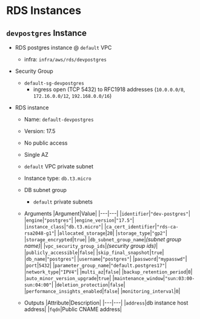 # RDS Instances

## `devpostgres` Instance

- RDS postgres instance @ `default` VPC
    - infra: `infra/aws/rds/devpostgres`

- Security Group
    - `default-sg-devpostgres`
        - ingress open (TCP 5432) to RFC1918 addresses (`10.0.0.0/8`, `172.16.0.0/12`, `192.168.0.0/16`)

- RDS instance
    - Name: `default-devpostgres`
    - Version: 17.5
    - No public access
    - Single AZ
    - `default` VPC private subnet
    - Instance type: `db.t3.micro`
    - DB subnet group
        - `default` private subnets

    - Arguments
        |Argument|Value|
        |---|---|
        |`identifier`|`"dev-postgres"`|
        |`engine`|`"postgres"`|
        |`engine_version`|`"17.5"`|
        |`instance_class`|`"db.t3.micro"`|
        |`ca_cert_identifier`|`"rds-ca-rsa2048-g1"`|
        |`allocated_storage`|`20`|
        |`storage_type`|`"gp2"`|
        |`storage_encrypted`|`true`|
        |`db_subnet_group_name`|_(subnet group name)_|
        |`vpc_security_group_ids`|_(security group ids)_|
        |`publicly_accessible`|`false`|
        |`skip_final_snapshot`|`true`|
        |`db_name`|`"postgres"`|
        |`username`|`"postgres"`|
        |`password`|`"mypasswd"`|
        |`port`|`5432`|
        |`parameter_group_name`|`"default.postgres17"`|
        |`network_type`|`"IPV4"`|
        |`multi_az`|`false`|
        |`backup_retention_period`|`0`|
        |`auto_minor_version_upgrade`|`true`|
        |`maintenance_window`|`"sun:03:00-sun:04:00"`|
        |`deletion_protection`|`false`|
        |`performance_insights_enabled`|`false`|
        |`monitoring_interval`|`0`|

    - Outputs
        |Attribute|Description|
        |---|---|
        |`address`|db instance host address|
        |`fqdn`|Public CNAME address|
